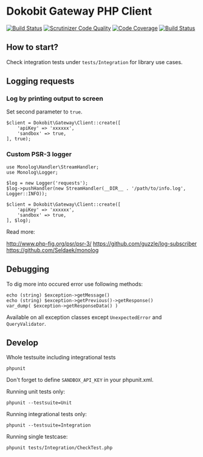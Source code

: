 # Dokobit Gateway PHP Client

[![Build Status](https://travis-ci.org/dokobit/gateway-sdk-php.svg?branch=develop)](https://travis-ci.org/dokobit/gateway-sdk-php)
[![Scrutinizer Code Quality](https://scrutinizer-ci.com/g/dokobit/gateway-sdk-php/badges/quality-score.png?b=develop)](https://scrutinizer-ci.com/g/dokobit/gateway-sdk-php/?branch=develop)
[![Code Coverage](https://scrutinizer-ci.com/g/dokobit/gateway-sdk-php/badges/coverage.png?b=develop)](https://scrutinizer-ci.com/g/dokobit/gateway-sdk-php/?branch=develop)
[![Build Status](https://scrutinizer-ci.com/g/dokobit/gateway-sdk-php/badges/build.png?b=develop)](https://scrutinizer-ci.com/g/dokobit/gateway-sdk-php/build-status/master)


## How to start?

Check integration tests under `tests/Integration` for library use cases.

## Logging requests

### Log by printing output to screen

Set second parameter to `true`.

    $client = Dokobit\Gateway\Client::create([
        'apiKey' => 'xxxxxx',
        'sandbox' => true,
    ], true);


### Custom PSR-3 logger

    use Monolog\Handler\StreamHandler;
    use Monolog\Logger;

    $log = new Logger('requests');
    $log->pushHandler(new StreamHandler(__DIR__ . '/path/to/info.log', Logger::INFO));

    $client = Dokobit\Gateway\Client::create([
        'apiKey' => 'xxxxxx',
        'sandbox' => true,
    ], $log);

Read more:

http://www.php-fig.org/psr/psr-3/
https://github.com/guzzle/log-subscriber
https://github.com/Seldaek/monolog


## Debugging

To dig more into occured error use following methods:

    echo (string) $exception->getMessage()
    echo (string) $exception->getPrevious()->getResponse()
    var_dump( $exception->getResponseData() )

Available on all exception classes except `UnexpectedError` and `QueryValidator`.

## Develop

Whole testsuite including integrational tests

    phpunit

Don't forget to define `SANDBOX_API_KEY` in your phpunit.xml.


Running unit tests only:

    phpunit --testsuite=Unit

Running integrational tests only:

    phpunit --testsuite=Integration

Running single testcase:

    phpunit tests/Integration/CheckTest.php
